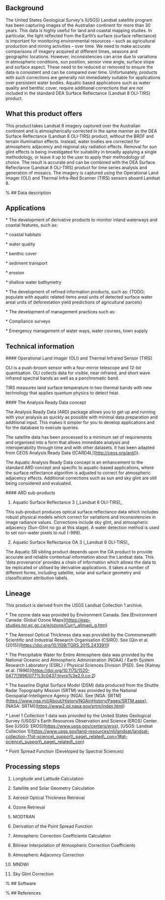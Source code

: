 ## Background

The United States Geological Survey's (USGS) Landsat satellite program has been capturing images of the Australian continent for more than 30 years. This data is highly useful for land and coastal mapping studies. In particular, the light reflected from the Earth’s surface (surface reflectance) is important for monitoring environmental resources – such as agricultural production and mining activities – over time. We need to make accurate comparisons of imagery acquired at different times, seasons and geographic locations. However, inconsistencies can arise due to variations in atmospheric conditions, sun position, sensor view angle, surface slope and surface aspect. These need to be reduced or removed to ensure the data is consistent and can be compared over time. Unfortunately, products with such corrections are generally not immediately suitable for applications over persistent water bodies. Aquatic based applications such as water quality and benthic cover, require additional corrections that are not included in the standard DEA Surface Reflectance (Landsat 8 OLI-TIRS) product.

## What this product offers

This product takes Landsat 8 imagery captured over the Australian continent and is atmospherically corrected in the same manner as the DEA Surface Reflectance (Landsat 8 OLI-TIRS) product, without the BRDF and terrain illumination effects. Instead, water bodies are corrected for atmospheric adjacency and regional sky radiation effects. Removal for sun glint effects is being investigated for suitability in broadly applying a single methodology, or leave it up to the user to apply their methodology of choice. The result is accurate and can be combined with the DEA Surface Reflectance (Landsat 8 OLI-TIRS) product for time series analysis and generation of mosaics. The imagery is captured using the Operational Land Imager (OLI) and Thermal Infra-Red Scanner (TIRS) sensors aboard Landsat 8.

% ## Data description

## Applications

\* The development of derivative products to monitor inland waterways and coastal features, such as:

  \* coastal habitats

  \* water quality

  \* benthic cover

  \* sediment transport

  \* erosion

  \* shallow water bathymetry

\* The development of refined information products, such as: {TODO; populate with aquatic related items areal units of detected surface water areal units of deforestation yield predictions of agricultural parcels}

\* The development of management practices such as:

  \* Compliance surveys

  \* Emergency management of water ways, water courses, town supply

## Technical information

\#### Operational Land Imager (OLI) and Thermal Infrared Sensor (TIRS)

OLI is a push-broom sensor with a four-mirror telescope and 12-bit quantisation. OLI collects data for visible, near infrared, and short wave infrared spectral bands as well as a panchromatic band.

TIRS measures land surface temperature in two thermal bands with new technology that applies quantum physics to detect heat.

\#### The Analysis Ready Data concept

The Analysis Ready Data (ARD) package allows you to get up and running with your analysis as quickly as possible with minimal data preparation and additional input. This makes it simpler for you to develop applications and for the database to execute queries.

The satellite data has been processed to a minimum set of requirements and organised into a form that allows immediate analysis and interoperability through time and with other datasets. It has been adapted from CEOS Analysis Ready Data (\[CARD4L\](http://ceos.org/ard/)).

The Aquatic Analysis Ready Data concept is an enhancement to the standard ARD concept and specific to aquatic-based applications, where the surface reflectance algorithm is adjusted to correct for atmospheric adjacency effects.  Additional corrections such as sun and sky glint are still being considered and evaluated.

\#### ARD sub-products

1) Aquatic Surface Reflectance 3 (\_Landsat 8 OLI-TIRS)\_

This sub-product produces optical surface reflectance data which includes robust physical models which correct for variations and inconsistencies in image radiance values.  Corrections include sky glint, and atmospheric adjacency (Sun-Glint no go at this stage).  A water detection method is used to set non-water pixels to null (-999).

2) Aquatic Surface Reflectance OA 3 (\_Landsat 8 OLI-TIRS)\_

The Aquatic SR sibling product depends upon the OA product to provide accurate and reliable contextual information about the Landsat data. This ‘data provenance’ provides a chain of information which allows the data to be replicated or utilised by derivative applications. It takes a number of different forms, including satellite, solar and surface geometry and classification attribution labels.

## Lineage

This product is derived from the USGS Landsat Collection 1 archive.

\* The ozone data was provided by Environment Canada.  See \[Environment Canada: Global Ozone Maps\](https://exp-studies.tor.ec.gc.ca/e/ozone/Curr\_allmap\_g.htm)

\* The Aerosol Optical Thickness data was provided by the Commonwealth Scientific and Industrial Research Organisation (CSIRO).  See \[Qin et al. (2015)\](https://doi.org/10.1109/TGRS.2015.2433911)

\* The Precipitable Water for Entire Atmosphere data was provided by the National Oceanic and Atmospheric Administration (NOAA) / Earth System Research Laboratory (ESRL) / Physical Sciences Division (PSD). See \[Kalnay et al. (1996)\](https://doi.org/10.1175/1520-0477(1996)077%3c0437:tnyrp%3e2.0.co;2)

\* The baseline Digital Surface Model (DSM) data produced from the Shuttle Radar Topography Mission (SRTM) was provided by the National Geospatial-Intelligence Agency (NGA).  See \[NGA: SRTM\](https://www.nga.mil/About/History/NGAinHistory/Pages/SRTM.aspx), \[NASA: SRTM\](https://www2.jpl.nasa.gov/srtm/index.html)

\* Level 1 Collection 1 data was provided by the United States Geological Survey (USGS)'s Earth Resources Observation and Science (EROS) Center. See \[USGS: EROS\](https://www.usgs.gov/centers/eros), \[USGS: Landsat Collection 1\](https://www.usgs.gov/land-resources/nli/landsat/landsat-collection-1?qt-science\_support\_page\_related\_con=1#qt-science\_support\_page\_related\_con)

\* Point Spread Function (Developed by Spectral Sciences)

## Processing steps

1. Longitude and Latitude Calculation

1. Satellite and Solar Geometry Calculation

1. Aerosol Optical Thickness Retrieval

1. Ozone Retrieval

1. MODTRAN

1. Derivation of the Point Spread Function

1. Atmospheric Correction Coefficients Calculation

1. Bilinear Interpolation of Atmospheric Correction Coefficients

1. Atmospheric Adjacency Correction

1. MNDWI

1. Sky Glint Correction

% ## Software

% ## References

